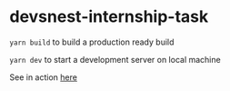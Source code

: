 # devsnest-internship-task

`yarn build` to build a production ready build


`yarn dev` to start a development server on local machine

See in action [here](https://suspicious-lamarr-25cff3.netlify.app/)
